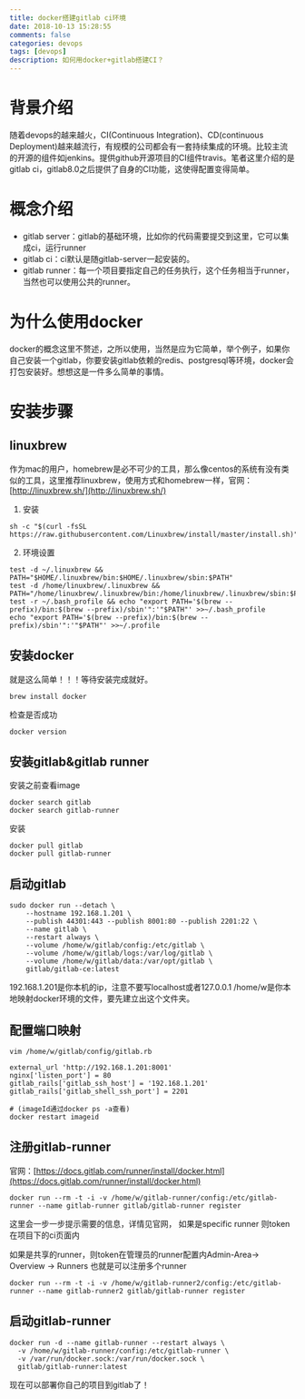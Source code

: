 ```yaml
---
title: docker搭建gitlab ci环境
date: 2018-10-13 15:28:55
comments: false
categories: devops
tags: [devops]
description: 如何用docker+gitlab搭建CI？
---
```


# 背景介绍
随着devops的越来越火，CI(Continuous Integration)、CD(continuous Deployment)越来越流行，有规模的公司都会有一套持续集成的环境。比较主流的开源的组件如jenkins。提供github开源项目的CI组件travis。笔者这里介绍的是gitlab ci，gitlab8.0之后提供了自身的CI功能，这使得配置变得简单。

# 概念介绍
- gitlab server：gitlab的基础环境，比如你的代码需要提交到这里，它可以集成ci，运行runner
- gitlab ci：ci默认是随gitlab-server一起安装的。
- gitlab runner：每一个项目要指定自己的任务执行，这个任务相当于runner，当然也可以使用公共的runner。

# 为什么使用docker
docker的概念这里不赘述，之所以使用，当然是应为它简单，举个例子，如果你自己安装一个gitlab，你要安装gitlab依赖的redis、postgresql等环境，docker会打包安装好。想想这是一件多么简单的事情。

# 安装步骤
## linuxbrew
作为mac的用户，homebrew是必不可少的工具，那么像centos的系统有没有类似的工具，这里推荐linuxbrew，使用方式和homebrew一样，官网：[http://linuxbrew.sh/](http://linuxbrew.sh/)  

1. 安装

```
sh -c "$(curl -fsSL https://raw.githubusercontent.com/Linuxbrew/install/master/install.sh)"
```

2. 环境设置

```
test -d ~/.linuxbrew && PATH="$HOME/.linuxbrew/bin:$HOME/.linuxbrew/sbin:$PATH"
test -d /home/linuxbrew/.linuxbrew && PATH="/home/linuxbrew/.linuxbrew/bin:/home/linuxbrew/.linuxbrew/sbin:$PATH"
test -r ~/.bash_profile && echo "export PATH='$(brew --prefix)/bin:$(brew --prefix)/sbin'":'"$PATH"' >>~/.bash_profile
echo "export PATH='$(brew --prefix)/bin:$(brew --prefix)/sbin'":'"$PATH"' >>~/.profile
```

## 安装docker

就是这么简单！！！等待安装完成就好。 

```
brew install docker
```

检查是否成功

```
docker version
```
## 安装gitlab&gitlab runner
安装之前查看image

```
docker search gitlab
docker search gitlab-runner
```
安装

```
docker pull gitlab
docker pull gitlab-runner
```
## 启动gitlab

```
sudo docker run --detach \
    --hostname 192.168.1.201 \
    --publish 44301:443 --publish 8001:80 --publish 2201:22 \
    --name gitlab \
    --restart always \
    --volume /home/w/gitlab/config:/etc/gitlab \
    --volume /home/w/gitlab/logs:/var/log/gitlab \
    --volume /home/w/gitlab/data:/var/opt/gitlab \
    gitlab/gitlab-ce:latest
```
192.168.1.201是你本机的ip，注意不要写localhost或者127.0.0.1
/home/w是你本地映射docker环境的文件，要先建立出这个文件夹。

## 配置端口映射

```
vim /home/w/gitlab/config/gitlab.rb
```

```
external_url 'http://192.168.1.201:8001'
nginx['listen_port'] = 80
gitlab_rails['gitlab_ssh_host'] = '192.168.1.201'
gitlab_rails['gitlab_shell_ssh_port'] = 2201
```

```
# (imageId通过docker ps -a查看)
docker restart imageid
```

## 注册gitlab-runner
官网：[https://docs.gitlab.com/runner/install/docker.html](https://docs.gitlab.com/runner/install/docker.html)

```
docker run --rm -t -i -v /home/w/gitlab-runner/config:/etc/gitlab-runner --name gitlab-runner gitlab/gitlab-runner register
```
这里会一步一步提示需要的信息，详情见官网，
如果是specific runner 则token在项目下的ci页面内

如果是共享的runner，则token在管理员的runner配置内Admin-Area-> Overview -> Runners
也就是可以注册多个runner

```
docker run --rm -t -i -v /home/w/gitlab-runner2/config:/etc/gitlab-runner --name gitlab-runner2 gitlab/gitlab-runner register
```

## 启动gitlab-runner

```
docker run -d --name gitlab-runner --restart always \
  -v /home/w/gitlab-runner/config:/etc/gitlab-runner \
  -v /var/run/docker.sock:/var/run/docker.sock \
  gitlab/gitlab-runner:latest
```
现在可以部署你自己的项目到gitlab了！
